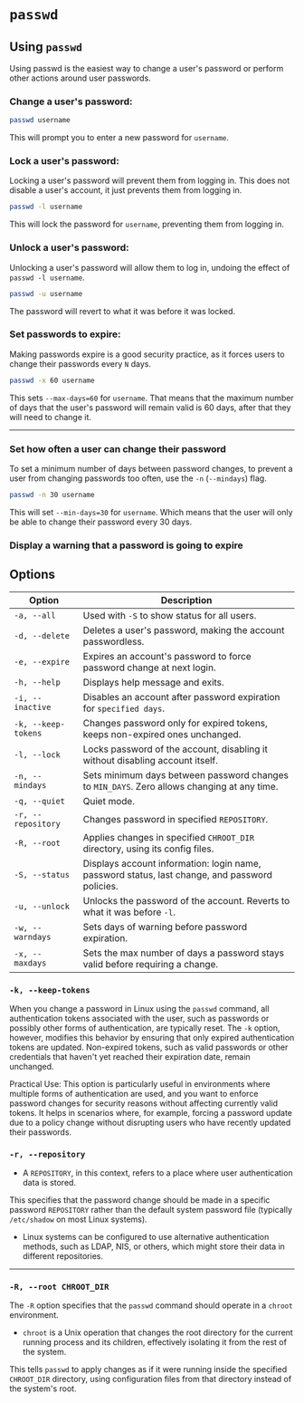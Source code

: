# `passwd`

## Using `passwd`
Using passwd is the easiest way to change a user's password or 
perform other actions around user passwords.

### Change a user's password:
```bash
passwd username
```
This will prompt you to enter a new password for `username`.

### Lock a user's password:
Locking a user's password will prevent them from logging in.
This does not disable a user's account, it just prevents them from logging in.
```bash
passwd -l username
```
This will lock the password for `username`, preventing them from logging in.  

### Unlock a user's password:
Unlocking a user's password will allow them to log in, undoing
the effect of `passwd -l username`.
```bash
passwd -u username
```
The password will revert to what it was before it was locked.  


### Set passwords to expire:
Making passwords expire is a good security practice, as it
forces users to change their passwords every `N` days.
```bash
passwd -x 60 username
```
This sets `--max-days=60` for `username`.
That means that the maximum number of days that the user's password
will remain valid is 60 days, after that they will need to change it. 

---

### Set how often a user can change their password

To set a minimum number of days between password changes,
to prevent a user from changing passwords too often, 
use the `-n` (`--mindays`) flag.
```bash
passwd -n 30 username
```
This will set `--min-days=30` for `username`.
Which means that the user will only be able to change their
password every 30 days.  


### Display a warning that a password is going to expire


## Options

| Option           | Description
|-|-
| `-a, --all`      | Used with `-S` to show status for all users.
| `-d, --delete`   | Deletes a user's password, making the account passwordless.
| `-e, --expire`   | Expires an account's password to force password change at next login.
| `-h, --help`     | Displays help message and exits.
| `-i, --inactive` | Disables an account after password expiration for `specified days`.
| `-k, --keep-tokens`| Changes password only for expired tokens, keeps non-expired ones unchanged.
| `-l, --lock`     | Locks password of the account, disabling it without disabling account itself.
| `-n, --mindays`  | Sets minimum days between password changes to `MIN_DAYS`. Zero allows changing at any time.
| `-q, --quiet`    | Quiet mode.
| `-r, --repository` | Changes password in specified `REPOSITORY`.
| `-R, --root`     | Applies changes in specified `CHROOT_DIR` directory, using its config files.
| `-S, --status`   | Displays account information: login name, password status, last change, and password policies.
| `-u, --unlock`   | Unlocks the password of the account. Reverts to what it was before `-l`.
| `-w, --warndays` | Sets days of warning before password expiration.
| `-x, --maxdays`  | Sets the max number of days a password stays valid before requiring a change.


### `-k, --keep-tokens`

When you change a password in Linux using the `passwd` command, all authentication tokens associated with the user, such as passwords or possibly other forms of authentication, are typically reset. The `-k` option, however, modifies this behavior by ensuring that only expired authentication tokens are updated. Non-expired tokens, such as valid passwords or other credentials that haven't yet reached their expiration date, remain unchanged.

Practical Use: This option is particularly useful in environments where multiple forms of authentication are used, and you want to enforce password changes for security reasons without affecting currently valid tokens. It helps in scenarios where, for example, forcing a password update due to a policy change without disrupting users who have recently updated their passwords.

### `-r, --repository`

* A `REPOSITORY`, in this context, refers to a place where user authentication data is stored.

This specifies that the password change should be made in a specific 
password `REPOSITORY` rather than the default system password file (typically
`/etc/shadow` on most Linux systems).

* Linux systems can be configured to use alternative authentication methods, such
  as LDAP, NIS, or others, which might store their data in different repositories.

---

### `-R, --root CHROOT_DIR`

The `-R` option specifies that the `passwd` command should operate in a `chroot` environment.  

* `chroot` is a Unix operation that changes the root directory for the current running
  process and its children, effectively isolating it from the rest of the system.

This tells `passwd` to apply changes as if it were running inside
the specified `CHROOT_DIR` directory, using configuration files from that
directory instead of the system's root.

<!-- ## Using `chage` -->
